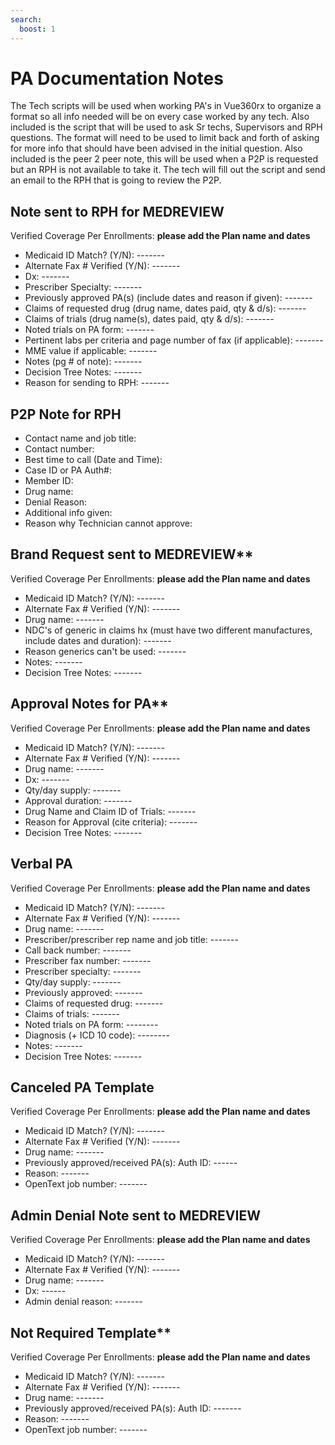 ```yaml
---
search:
  boost: 1
---
```


# PA Documentation Notes

The Tech scripts will be used when working PA's in Vue360rx to organize a format so all info needed will be on every case worked by any tech. Also included is the script that will be used to ask Sr techs, Supervisors and RPH questions. The format will need to be used to limit back and forth of asking for more info that should have been advised in the initial question. Also included is the peer 2 peer note, this will be used when a P2P is requested but an RPH is not available to take it. The tech will fill out the script and send an email to the RPH that is going to review the P2P.

## Note sent to RPH for MEDREVIEW

Verified Coverage Per Enrollments: **please add the Plan name and dates** 

- Medicaid ID Match? (Y/N):  ------- 
- Alternate Fax # Verified (Y/N):  ------- 
- Dx: ------- 
- Prescriber Specialty:  ------- 
- Previously approved PA(s) (include dates and reason if given): ------- 
- Claims of requested drug (drug name, dates paid, qty & d/s): ------- 
- Claims of trials (drug name(s), dates paid, qty & d/s):  ------- 
- Noted trials on PA form:  ------- 
- Pertinent labs per criteria and page number of fax (if applicable): ------- 
- MME value if applicable:  ------- 
- Notes (pg # of note):  ------- 
- Decision Tree Notes: ------- 
- Reason for sending to RPH:  ------- 

## P2P Note for RPH

- Contact name and job title: 
- Contact number: 
- Best time to call (Date and Time): 
- Case ID or PA Auth#: 
- Member ID: 
- Drug name: 
- Denial Reason: 
- Additional info given: 
- Reason why Technician cannot approve:

## Brand Request sent to MEDREVIEW**

Verified Coverage Per Enrollments: **please add the Plan name and dates**

- Medicaid ID Match? (Y/N):  ------- 
- Alternate Fax # Verified (Y/N):  ------- 
- Drug name:  ------- 
- NDC's of generic in claims hx (must have two different manufactures, include dates and duration):  ------- 
- Reason generics can't be used:  ------- 
- Notes: ------- 
- Decision Tree Notes: ------- 

## Approval Notes for PA**

Verified Coverage Per Enrollments: **please add the Plan name and dates**

- Medicaid ID Match? (Y/N):  ------- 
- Alternate Fax # Verified (Y/N):  ------- 
- Drug name: ------- 
- Dx: ------- 
- Qty/day supply: ------- 
- Approval duration: ------- 
- Drug Name and Claim ID of Trials: -------
- Reason for Approval (cite criteria): ------- 
- Decision Tree Notes: -------

## Verbal PA
 
Verified Coverage Per Enrollments: **please add the Plan name and dates**

- Medicaid ID Match? (Y/N):  ------- 
- Alternate Fax # Verified (Y/N):  ------- 
- Drug name:  ------- 
- Prescriber/prescriber rep name and job title:  ------- 
- Call back number:  ------- 
- Prescriber fax number: ------- 
- Prescriber specialty:  ------- 
- Qty/day supply: ------- 
- Previously approved:  ------- 
- Claims of requested drug:  ------- 
- Claims of trials:  ------- 
- Noted trials on PA form:  -------- 
- Diagnosis (+ ICD 10 code): -------- 
- Notes:  ------- 
- Decision Tree Notes: ------- 

## Canceled PA Template

Verified Coverage Per Enrollments: **please add the Plan name and dates**

- Medicaid ID Match? (Y/N):  ------- 
- Alternate Fax # Verified (Y/N):  ------- 
- Drug name: ------- 
- Previously approved/received PA(s): Auth ID: ------ 
- Reason: ------- 
- OpenText job number: -------

## Admin Denial Note sent to MEDREVIEW

Verified Coverage Per Enrollments: **please add the Plan name and dates**

- Medicaid ID Match? (Y/N):  ------- 
- Alternate Fax # Verified (Y/N):  ------- 
- Drug name: ------- 
- Dx: ------ 
- Admin denial reason:  -------

## Not Required Template**

Verified Coverage Per Enrollments: **please add the Plan name and dates**

- Medicaid ID Match? (Y/N):  ------- 
- Alternate Fax # Verified (Y/N):  ------- 
- Drug name: ------- 
- Previously approved/received PA(s): Auth ID: ------- 
- Reason: ------- 
- OpenText job number: ------- 
